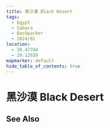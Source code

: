 ```yaml
---
title: 黑沙漠 Black Desert
tags:
  - Egypt
  - Sahara
  - Backpacker
  - 2024/01
location:
  - 28.47744
  - 29.12639
mapmarker: default
hide_table_of_contents: true
---
```


黑沙漠 Black Desert
==================

See Also
--------
